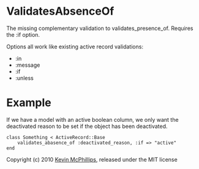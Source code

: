 ValidatesAbsenceOf
==================

The missing complementary validation to validates_presence_of. Requires the :if option.

Options all work like existing active record validations:

* :in
* :message
* :if
* :unless


Example
=======

If we have a model with an active boolean column, we only want the deactivated reason to be set if the object has been deactivated.

    class Something < ActiveRecord::Base
        validates_abasence_of :deactivated_reason, :if => "active"
    end


Copyright (c) 2010 [Kevin McPhillips](github@kevinmcphillips.ca), released under the MIT license
